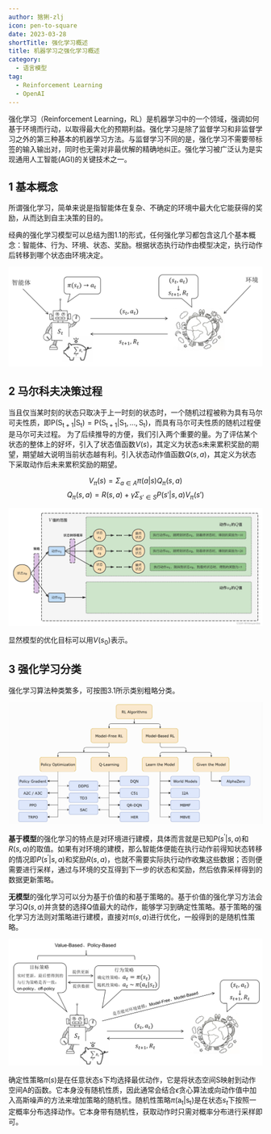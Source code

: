 ```yaml
---
author: 猞猁-zlj
icon: pen-to-square
date: 2023-03-28
shortTitle: 强化学习概述
title: 机器学习之强化学习概述
category:
  - 语言模型
tag:
  - Reinforcement Learning
  - OpenAI
---
```


强化学习（Reinforcement Learning，RL）是机器学习中的一个领域，强调如何基于环境而行动，以取得最大化的预期利益。强化学习是除了监督学习和非监督学习之外的第三种基本的机器学习方法。与监督学习不同的是，强化学习不需要带标签的输入输出对，同时也无需对非最优解的精确地纠正。强化学习被广泛认为是实现通用人工智能(AGI)的关键技术之一。

<!-- more -->

## 1 基本概念

所谓强化学习，简单来说是指智能体在复杂、不确定的环境中最大化它能获得的奖励，从而达到自主决策的目的。

经典的强化学习模型可以总结为图1.1的形式，任何强化学习都包含这几个基本概念：智能体、行为、环境、状态、奖励。根据状态执行动作由模型决定，执行动作后转移到哪个状态由环境决定。

![强化学习示意图](/assets/images/llm/rloverview1.jpg "图1.1 强化学习示意图")

## 2 马尔科夫决策过程

当且仅当某时刻的状态只取决于上一时刻的状态时，一个随机过程被称为具有马尔可夫性质，即$\mathrm{P(S_{t+1}|S_t)=P(S_{t+1}|S_1,\ldots,S_t)}$，而具有马尔可夫性质的随机过程便是马尔可夫过程。
为了后续推导的方便，我们引入两个重要的量。为了评估某个状态的整体上的好坏，引入了状态值函数$V(s)$，其定义为状态s未来累积奖励的期望，期望越大说明当前状态越有利。引入状态动作值函数$Q(s,a)$，其定义为状态下采取动作后未来累积奖励的期望。

$$
V_\pi(s)=\Sigma_{a\in A}\pi(a|s)Q_\pi(s,a)
\tag {1.1}
$$
$$
Q_\pi(s,a)=R(s,a)+\gamma\Sigma_{s'\in S}P(s'|s,a)V_\pi(s')
\tag {1.2}
$$

![Q和V的关系](/assets/images/llm/rloverview2.png "图2.1 Q和V的关系")

显然模型的优化目标可以用$V(s_{0})$表示。

## 3 强化学习分类

强化学习算法种类繁多，可按图3.1所示类别粗略分类。

![强化学习算法分类](/assets/images/llm/rloverview3.png "图3.1 强化学习算法分类")

**基于模型**的强化学习的特点是对环境进行建模，具体而言就是已知$P(s^{\prime}|s,a)$和$R(s,a)$的取值。如果有对环境的建模，那么智能体便能在执行动作前得知状态转移的情况即$P(s^{\prime}|s,a)$和奖励$R(s,a)$，也就不需要实际执行动作收集这些数据；否则便需要进行采样，通过与环境的交互得到下一步的状态和奖励，然后依靠采样得到的数据更新策略。

**无模型**的强化学习可以分为基于价值的和基于策略的。基于价值的强化学习方法会学习$Q(s,a)$并贪婪的选择Q值最大的动作，能够学习到确定性策略。基于策略的强化学习方法则对策略进行建模，直接对$\pi(s,a)$进行优化，一般得到的是随机性策略。 

![基于价值和基于策略的强化学习方法](/assets/images/llm/rloverview4.png "图3.2 基于价值和基于策略的强化学习方法")

确定性策略$\pi(s)$是在任意状态s下均选择最优动作，它是将状态空间S映射到动作空间A的函数。它本身没有随机性质，因此通常会结合$\epsilon$贪心算法或向动作值中加入高斯噪声的方法来增加策略的随机性。随机性策略$\pi(\mathrm{a_t|s_t})$是在状态$s_{t}$下按照一定概率分布选择动作。它本身带有随机性，获取动作时只需对概率分布进行采样即可。